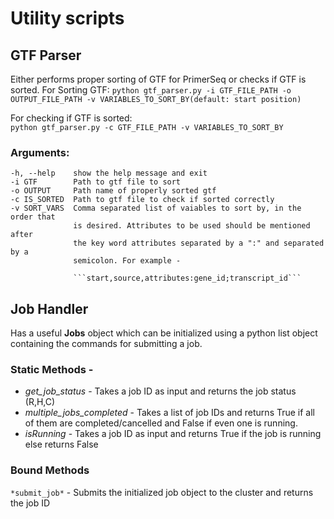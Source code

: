 # Utility scripts
## GTF Parser

Either performs proper sorting of GTF for PrimerSeq or checks if GTF is sorted.
For Sorting GTF: 
```python gtf_parser.py -i GTF_FILE_PATH -o OUTPUT_FILE_PATH -v VARIABLES_TO_SORT_BY(default: start position)```

For checking if GTF is sorted:  
```python gtf_parser.py -c GTF_FILE_PATH -v VARIABLES_TO_SORT_BY```


### Arguments:
   
    -h, --help    show the help message and exit
    -i GTF        Path to gtf file to sort
    -o OUTPUT     Path name of properly sorted gtf
    -c IS_SORTED  Path to gtf file to check if sorted correctly
    -v SORT_VARS  Comma separated list of vaiables to sort by, in the order that
                  is desired. Attributes to be used should be mentioned after
                  the key word attributes separated by a ":" and separated by a
                  semicolon. For example -
    
                  ```start,source,attributes:gene_id;transcript_id```



## Job Handler

Has a useful **Jobs** object which can be initialized using a python list object containing the commands for submitting a job.

### Static Methods -
* *get_job_status* - Takes a job ID as input and returns the job status (R,H,C)
* *multiple_jobs_completed* - Takes a list of job IDs and returns True if all of them are completed/cancelled and False if even one is running.
* *isRunning* - Takes a job ID as input and returns True if the job is running else returns False

### Bound Methods
`*submit_job*` - Submits the initialized job object to the cluster and returns the job ID
